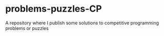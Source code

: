 # problems-puzzles-CP
A repository where I publish some solutions to competitive programming problems or puzzles
